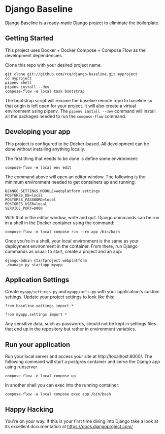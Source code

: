 # Django Baseline

Django Baseline is a ready-made Django project to eliminate the boilerplate.


## Getting Started

This project uses Docker + Docker Compose + Compose Flow as the development dependencies.

Clone this repo with your desired project name:

```
git clone git://github.com/rca/django-baseline.git myproject
cd myproject
pipenv shell
pipenv install --dev
compose-flow -e local task bootstrap
```

The bootstrap script will rename the baseline remote repo to baseline so that
origin is left open for your project.  It will also create a virtual
environment using pipenv.  The `pipenv install --dev` command will install all the packages needed to run the `compose-flow` command.


## Developing your app

This project is configured to be Docker-based.  All development can be done without installing anything locally.

The first thing that needs to be done is define some environment:

```
compose-flow -e local env edit
```

The command above will open an editor window.  The following is the minimum environment needed to get containers up and running:

```
DJANGO_SETTINGS_MODULE=webplatform.settings
POSTGRES_DB=local
POSTGRES_PASSWORD=local
POSTGRES_USER=local
SERVICE_PORT=8000
```

With that in the editor window, write and quit.  Django commands can be run in a shell in the Docker container using the command:

```
compose-flow -e local compose run --rm app /bin/bash
```

Once you're in a shell, your local environment is the same as your deployment environment in the container.  From there, run Django commands as usual; to start, create a project and an app:

```
django-admin startproject webplatform
./manage.py startapp myapp
```


## Application Settings

Create `myapp/settings.py` and `myapp/urls.py` with your application's custom settings.  Update your project settings to look like this:

```
from baseline.settings import *

from myapp.settings import *
```

Any sensitive data, such as passwords, should not be kept in settings files
that end up in the repository but rather in environment variables.


## Run your application

Run your local server and access your site at http://localhost:8000/.  The following command will start a postgres container and serve the Django app using runserver

```
compose-flow -e local compose up
```

In another shell you can exec into the running container:

```
compose-flow -e local compose exec app /bin/bash
```


## Happy Hacking

You're on your way.  If this is your first time diving into Django take a look
at its excellent documentation at https://docs.djangoproject.com/

